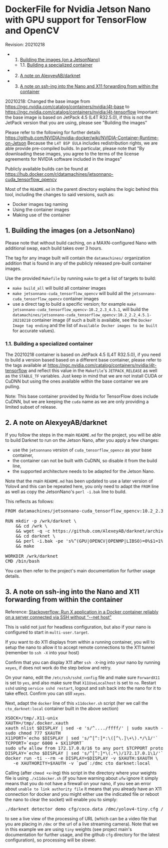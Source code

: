 # DockerFile for Nvidia Jetson Nano with GPU support for TensorFlow and OpenCV
Revision: 20210218

<!-- vscode-markdown-toc -->
* 1. [Building the images (on a JetsonNano)](#BuildingtheimagesonaJetsonNano)
	* 1.1. [Building a specialized container](#Buildingaspecializedcontainer)
* 2. [A note on AlexyeyAB/darknet](#AnoteonAlexyeyABdarknet)
* 3. [A note on ssh-ing into the Nano and X11 forwarding from within the container](#Anoteonssh-ingintotheNanoandX11forwardingfromwithinthecontainer)

<!-- vscode-markdown-toc-config
	numbering=true
	autoSave=true
	/vscode-markdown-toc-config -->
<!-- /vscode-markdown-toc -->
<!-- NOTE: joffreykern.markdown-toc use Ctrl+Shift+P to call Generate TOC for MarkDown-->

20210218: Changed the base image from https://ngc.nvidia.com/catalog/containers/nvidia:l4t-base to https://ngc.nvidia.com/catalog/containers/nvidia:l4t-tensorflow
Important: the base image is based on JetPack 4.5 (L4T R32.5.0), if this is not the JetPack version that you are using, please see "Building the images"

Please refer to the following for further details https://github.com/NVIDIA/nvidia-docker/wiki/NVIDIA-Container-Runtime-on-Jetson
Because the `L4T BSP EULA` includes redistribution rights, we are able provide pre-compiled builds.
In particular, please note that "By downloading these images, you agree to the terms of the license agreements for NVIDIA software included in the images"

Publicly available builds can be found at https://hub.docker.com/r/datamachines/jetsonnano-cuda_tensorflow_opencv

Most of the `README.md` in the parent directory explains the logic behind this tool, including the changes to said versions, such as:
- Docker images tag naming
- Using the container images
- Making use of the container

##  1. <a name='BuildingtheimagesonaJetsonNano'></a>Building the images (on a JetsonNano)

Please note that without build caching, on a MAXN-configured Nano with additional swap, each build takes over 3 hours.

The tag for any image built will contain the `datamachines/` organization addition that is found in any of the publicly released pre-built container images.

Use the provided `Makefile` by running `make` to get a list of targets to build:
- `make build_all` will build all container images
- `make jetsonnano-cuda_tensorflow_opencv` will build all the `jetsonnano-cuda_tensorflow_opencv` container images
- use a direct tag to build a specific version; for example `make jetsonnano-cuda_tensorflow_opencv-10.2_2.3_4.5.1`, will build the `datamachines/jetsonnano-cuda_tensorflow_opencv:10.2_2.2_4.5.1-20210218` container image (if such a built is available, see the `Docker Image tag ending` and the list of `Available Docker images to be built` for accurate values).

###  1.1. <a name='Buildingaspecializedcontainer'></a>Building a specialized container

The 20210218 container is based on JetPack 4.5 (L4T R32.5.0), if you need to build a version based based on a different base container, please refer to the tags available at https://ngc.nvidia.com/catalog/containers/nvidia:l4t-tensorflow and reflect this value in the `Makefile`'s `JETPACK_RELEASE` as well as the `STABLE_TF` variables. Just keep in mind that we are not install CUDA or CuDNN but using the ones available within the base container we are pulling.

Note: This base container provided by Nvidia for TensorFlow does include CuDNN, but we are keeping the `cuda` name as we are only providing a limited subset of release.

##  2. <a name='AnoteonAlexyeyABdarknet'></a>A note on AlexyeyAB/darknet

If you follow the steps in the main `README.md` for the project, you will be able to build Darknet to run on the Jetson Nano, after you apply a few changes:
- use the `jetsonnano` version of `cuda_tensorflow_opencv` as your base container,
- the container can not be built with CuDNN, so disable it from the build line,
- the supported architecture needs to be adapted for the Jetson Nano.

Note that the main `README.md` has been updated to use a later version of Yolov4 and this can be repeated here, you only need to adapt the `FROM` line as well as copy the JetsonNano's `perl -i.bak` line to build. 

This reflects as follows:
<pre>
FROM datamachines/jetsonnano-cuda_tensorflow_opencv:10.2_2.3_4.5.1-20210218

RUN mkdir -p /wrk/darknet \
    && cd /wrk \
    && wget -q -c https://github.com/AlexeyAB/darknet/archive/darknet_yolo_v4_pre.tar.gz -O - | tar --strip-components=1 -xz -C /wrk/darknet \
    && cd darknet \
    && perl -i.bak -pe 's%^(GPU|OPENCV|OPENMP|LIBSO)=0%$1=1%g;s%^\#\s*(ARCH=.+compute\_53\])$%$1%' Makefile \
    && make

WORKDIR /wrk/darknet
CMD /bin/bash
</pre>

You can then refer to the project's main documentation for further usage details.

##  3. <a name='Anoteonssh-ingintotheNanoandX11forwardingfromwithinthecontainer'></a>A note on ssh-ing into the Nano and X11 forwarding from within the container

Reference: [Stackoverflow: Run X application in a Docker container reliably on a server connected via SSH without “--net host”](https://stackoverflow.com/a/48235281)

This is valid not just for headless configuration, but also if your nano is configured to start in `multi-user.target`.

If you want to do X11 displays from within a running container, you will to setup the nano to allow it to accept remote connections to the X11 tunnel (remember to `ssh -X` into your host)

Confirm that you can display X11 after `ssh -X`-ing into your nano by running `xeyes`, if does not work do the step below and retry.

On your nano, edit the `/etc/ssh/sshd_config` file and make sure `ForwardX11` is set to `yes`, and also make sure that `X11UseLocalhost` is set to `no`. Restart `sshd` using `service sshd restart`, logout and ssh back into the nano for it to take effect. Confirm you can still `xeyes`.

Next, adapt the `docker` line of this `x11docker.sh` script (her we call the `cto_darknet:local` container built in the above section)
<pre>
XSOCK=/tmp/.X11-unix
XAUTH=/tmp/.docker.xauth
xauth nlist $DISPLAY | sed -e 's/^..../ffff/' | sudo xauth -f $XAUTH nmerge -
sudo chmod 777 $XAUTH
X11PORT=`echo $DISPLAY | sed 's/^[^:]*:\([^\.]\+\).*/\1/'`
TCPPORT=`expr 6000 + $X11PORT`
sudo ufw allow from 172.17.0.0/16 to any port $TCPPORT proto tcp 
DISPLAY=`echo $DISPLAY | sed 's/^[^:]*\(.*\)/172.17.0.1\1/'`
docker run -ti --rm -e DISPLAY=$DISPLAY -v $XAUTH:$XAUTH \
   -e XAUTHORITY=$XAUTH -v `pwd`:/dmc cto_darknet:local 
</pre>
 
Calling (after `chmod +x`-ing) this script in the directory where your weights file is using `./x11docker.sh` (if you have warning about `ufw` ignore it simply means that you do not have a firewall on your nano, if you see an error about `unable to link authority file` it means that you already have an X11 connection for docker and you might either use the indicated file or reboot the nano to clear the socket) will enable you to simply:
<pre>
./darknet detector demo cfg/coco.data /dmc/yolov4-tiny.cfg /dmc/yolov4-tiny.weights URL
</pre>
to see a live view of the processing of URL (which can be a video file that you are placing in `/dmc` or the url of a live streaming camera). Note that we in this example we are using `tiny` weights (see project main's documentation for further usage, and the github `cfg` directory for the latest configuration), so processing will be slower.
